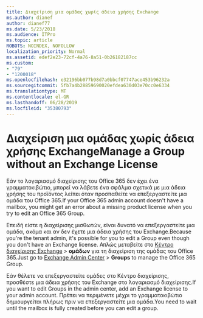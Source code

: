 ```yaml
---
title: Διαχείριση μια ομάδας χωρίς άδεια χρήσης Exchange
ms.author: dianef
author: dianef77
ms.date: 5/23/2018
ms.audience: ITPro
ms.topic: article
ROBOTS: NOINDEX, NOFOLLOW
localization_priority: Normal
ms.assetid: edef2e23-72cf-4a76-8a51-0b26182187cc
ms.custom:
- "79"
- "1200018"
ms.openlocfilehash: e32196bb077b98d7a0bbcf07747ace453b96232a
ms.sourcegitcommit: 5fb7a4b28859690020efdea630d03e70cc0e6334
ms.translationtype: MT
ms.contentlocale: el-GR
ms.lasthandoff: 06/28/2019
ms.locfileid: "35380793"
---
```

# <a name="manage-a-group-without-an-exchange-license"></a><span data-ttu-id="2e9e5-102">Διαχείριση μια ομάδας χωρίς άδεια χρήσης Exchange</span><span class="sxs-lookup"><span data-stu-id="2e9e5-102">Manage a Group without an Exchange License</span></span>

<span data-ttu-id="2e9e5-103">Εάν το λογαριασμό διαχείρισης του Office 365 δεν έχει ένα γραμματοκιβώτιο, μπορεί να λάβετε ένα σφάλμα σχετικά με μια άδεια χρήσης του προϊόντος λείπει όταν προσπαθείτε να επεξεργαστείτε μια ομάδα του Office 365.</span><span class="sxs-lookup"><span data-stu-id="2e9e5-103">If your Office 365 admin account doesn't have a mailbox, you might get an error about a missing product license when you try to edit an Office 365 Group.</span></span>
  
<span data-ttu-id="2e9e5-104">Επειδή είστε η διαχείρισης μισθωτών, είναι δυνατό να επεξεργαστείτε μια ομάδα, ακόμα και αν δεν έχετε μια άδεια χρήσης του Exchange.</span><span class="sxs-lookup"><span data-stu-id="2e9e5-104">Because you're the tenant admin, it's possible for you to edit a Group even though you don't have an Exchange license.</span></span> <span data-ttu-id="2e9e5-105">Απλώς μεταβείτε στο [Κέντρο διαχείρισης Exchange](https://outlook.office365.com/ecp.aspx) \> **ομάδων** για τη διαχείριση της ομάδας του Office 365.</span><span class="sxs-lookup"><span data-stu-id="2e9e5-105">Just go to [Exchange Admin Center](https://outlook.office365.com/ecp.aspx) \> **Groups** to manage the Office 365 Group.</span></span>
  
<span data-ttu-id="2e9e5-106">Εάν θέλετε να επεξεργαστείτε ομάδες στο Κέντρο διαχείρισης, προσθέστε μια άδεια χρήσης του Exchange στο λογαριασμό διαχείρισης.</span><span class="sxs-lookup"><span data-stu-id="2e9e5-106">If you want to edit Groups in the admin center, add an Exchange license to your admin account.</span></span> <span data-ttu-id="2e9e5-107">Πρέπει να περιμένετε μέχρι το γραμματοκιβώτιο δημιουργείται πλήρως πριν να επεξεργαστείτε μια ομάδα.</span><span class="sxs-lookup"><span data-stu-id="2e9e5-107">You need to wait until the mailbox is fully created before you can edit a group.</span></span>
  